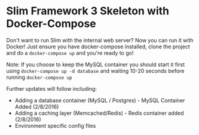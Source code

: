 # Slim Framework 3 Skeleton with Docker-Compose

Don't want to run Slim with the internal web server? Now you can run it with Docker! Just ensure you have docker-compose installed, clone the project and do a `docker-compose up` and you're ready to go!

Note: If you choose to keep the MySQL container you should start it first using `docker-compose up -d database` and waiting 10-20 seconds before running `docker-compose up`

Further updates will follow including:

- Adding a database container (MySQL / Postgres) - MySQL Container Added (2/8/2016)
- Adding a caching layer (Memcached/Redis) - Redis container added (2/8/2016)
- Environment specific config files
